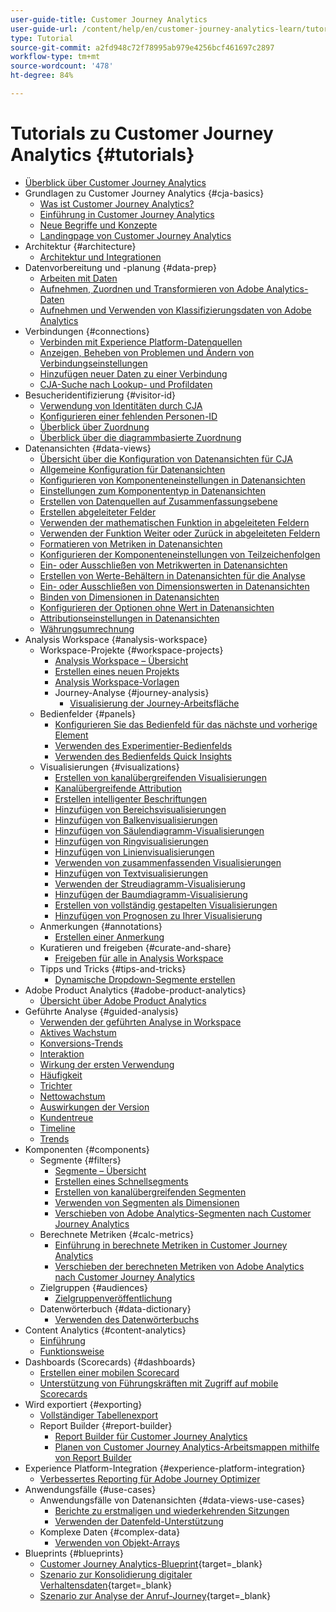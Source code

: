 ```yaml
---
user-guide-title: Customer Journey Analytics
user-guide-url: /content/help/en/customer-journey-analytics-learn/tutorials/overview.html
type: Tutorial
source-git-commit: a2fd948c72f78995ab979e4256bcf461697c2897
workflow-type: tm+mt
source-wordcount: '478'
ht-degree: 84%

---
```



# Tutorials zu Customer Journey Analytics {#tutorials}

+ [Überblick über Customer Journey Analytics](overview.md)
+ Grundlagen zu Customer Journey Analytics {#cja-basics}
   + [Was ist Customer Journey Analytics?](cja-basics/what-is-customer-journey-analytics.md)
   + [Einführung in Customer Journey Analytics](cja-basics/understanding-customer-journey-analytics.md)
   + [Neue Begriffe und Konzepte](cja-basics/new-terms-and-concepts-in-cja.md)
   + [Landingpage von Customer Journey Analytics](cja-basics/customer-journey-analytics-landing-page.md)
+ Architektur {#architecture}
   + [Architektur und Integrationen](architecture/architecture-and-integrations-of-cja.md)
+ Datenvorbereitung und -planung {#data-prep}
   + [Arbeiten mit Daten](data-prep/working-with-data-in-cja.md)
   + [Aufnehmen, Zuordnen und Transformieren von Adobe Analytics-Daten](data-prep/ingest-map-and-transform-adobe-analytics-data.md)
   + [Aufnehmen und Verwenden von Klassifizierungsdaten von Adobe Analytics](data-prep/ingest-and-use-analytics-classifications.md)
+ Verbindungen {#connections}
   + [Verbinden mit Experience Platform-Datenquellen](connections/connecting-customer-journey-analytics-to-data-sources-in-platform.md)
   + [Anzeigen, Beheben von Problemen und Ändern von Verbindungseinstellungen](connections/connections-details-experience-in-cja.md)
   + [Hinzufügen neuer Daten zu einer Verbindung](connections/add-past-data-to-an-existing-connection-in-cja.md)
   + [CJA-Suche nach Lookup- und Profildaten](connections/cja-lookup-data.md)
+ Besucheridentifizierung {#visitor-id}
   + [Verwendung von Identitäten durch CJA](visitor-id/understanding-how-customer-journey-analytics-uses-identity.md)
   + [Konfigurieren einer fehlenden Personen-ID](visitor-id/configure-missing-person-id.md)
   + [Überblick über Zuordnung ](visitor-id/overview-of-stitching.md)
   + [Überblick über die diagrammbasierte Zuordnung](visitor-id/graph-based-stitching-overview.md)
+ Datenansichten {#data-views}
   + [Übersicht über die Konfiguration von Datenansichten für CJA](data-views/overview-of-configuring-data-views-for-cja.md)
   + [Allgemeine Konfiguration für Datenansichten](data-views/basic-configuration-for-data-views.md)
   + [Konfigurieren von Komponenteneinstellungen in Datenansichten](data-views/configuring-component-settings-in-data-views.md)
   + [Einstellungen zum Komponententyp in Datenansichten](data-views/component-type-settings-in-data-views.md)
   + [Erstellen von Datenquellen auf Zusammenfassungsebene](data-views/create-summary-level-data-sources.md)
   + [Erstellen abgeleiteter Felder](data-views/derived-fields-in-cja.md)
   + [Verwenden der mathematischen Funktion in abgeleiteten Feldern](data-views/use-the-math-function-in-derived-fields.md)
   + [Verwenden der Funktion Weiter oder Zurück in abgeleiteten Feldern](data-views/use-the-next-previous-function-in-derived-fields.md)
   + [Formatieren von Metriken in Datenansichten](data-views/formatting-metrics-in-data-views.md)
   + [Konfigurieren der Komponenteneinstellungen von Teilzeichenfolgen](data-views/configure-substring-component-settings.md)
   + [Ein- oder Ausschließen von Metrikwerten in Datenansichten](data-views/include-or-exclude-metric-values-in-data-views.md)
   + [Erstellen von Werte-Behältern in Datenansichten für die Analyse](data-views/creating-value-buckets-in-data-views-for-analysis.md)
   + [Ein- oder Ausschließen von Dimensionswerten in Datenansichten](data-views/include-or-exclude-dimension-values-in-data-views.md)
   + [Binden von Dimensionen in Datenansichten](data-views/binding-dimensions-in-data-views.md)
   + [Konfigurieren der Optionen ohne Wert in Datenansichten](data-views/configure-no-value-options-in-data-views.md)
   + [Attributionseinstellungen in Datenansichten](data-views/attribution-settings-in-data-views.md)
   + [Währungsumrechnung](data-views/currency-conversion.md)
+ Analysis Workspace {#analysis-workspace}
   + Workspace-Projekte {#workspace-projects}
      + [Analysis Workspace – Übersicht](analysis-workspace/workspace-projects/analysis-workspace-overview.md)
      + [Erstellen eines neuen Projekts](analysis-workspace/workspace-projects/build-a-new-project.md)
      + [Analysis Workspace-Vorlagen](analysis-workspace/workspace-projects/analysis-workspace-templates.md)
      + Journey-Analyse {#journey-analysis}
         + [Visualisierung der Journey-Arbeitsfläche](analysis-workspace/workspace-projects/journey-analysis/journey-canvas-viz.md)
   + Bedienfelder {#panels}
      + [Konfigurieren Sie das Bedienfeld für das nächste und vorherige Element](analysis-workspace/panels/configure-next-previous-item-panel.md)
      + [Verwenden des Experimentier-Bedienfelds](analysis-workspace/panels/use-the-experimentation-panel.md)
      + [Verwenden des Bedienfelds Quick Insights](analysis-workspace/panels/use-the-quick-insights-panel.md)
   + Visualisierungen {#visualizations}
      + [Erstellen von kanalübergreifenden Visualisierungen](analysis-workspace/visualizations/creating-cross-channel-visualizations-in-customer-journey-analytics.md)
      + [Kanalübergreifende Attribution](analysis-workspace/visualizations/cross-channel-attribution-in-customer-journey-analytics.md)
      + [Erstellen intelligenter Beschriftungen](analysis-workspace/visualizations/intelligent-captions.md)
      + [Hinzufügen von Bereichsvisualisierungen](analysis-workspace/visualizations/add-area-visualizations.md)
      + [Hinzufügen von Balkenvisualisierungen](analysis-workspace/visualizations/add-bar-visualizations.md)
      + [Hinzufügen von Säulendiagramm-Visualisierungen](analysis-workspace/visualizations/add-bullet-graph-visualizations.md)
      + [Hinzufügen von Ringvisualisierungen](analysis-workspace/visualizations/add-donut-visualizations.md)
      + [Hinzufügen von Linienvisualisierungen](analysis-workspace/visualizations/add-line-visualizations.md)
      + [Verwenden von zusammenfassenden Visualisierungen](analysis-workspace/visualizations/use-summary-visualizations.md)
      + [Hinzufügen von Textvisualisierungen](analysis-workspace/visualizations/add-text-visualizations.md)
      + [Verwenden der Streudiagramm-Visualisierung](analysis-workspace/visualizations/use-scatterplot-visualizations.md)
      + [Hinzufügen der Baumdiagramm-Visualisierung](analysis-workspace/visualizations/add-treemap-visualizations.md)
      + [Erstellen von vollständig gestapelten Visualisierungen](analysis-workspace/visualizations/create-stacked-visualizations.md)
      + [Hinzufügen von Prognosen zu Ihrer Visualisierung](analysis-workspace/visualizations/forecasting.md)
   + Anmerkungen {#annotations}
      + [Erstellen einer Anmerkung](analysis-workspace/annotations/create-an-annotation.md)
   + Kuratieren und freigeben {#curate-and-share}
      + [Freigeben für alle in Analysis Workspace](analysis-workspace/curate-and-share/share-with-anyone-in-analysis-workspace.md)
   + Tipps und Tricks {#tips-and-tricks}
      + [Dynamische Dropdown-Segmente erstellen](analysis-workspace/tips-and-tricks/dynamic-drop-downs.md)
+ Adobe Product Analytics {#adobe-product-analytics}
   + [Übersicht über Adobe Product Analytics](adobe-product-analytics/adobe-product-analytics-overview.md)
+ Geführte Analyse {#guided-analysis}
   + [Verwenden der geführten Analyse in Workspace](guided-analysis/guided-analysis-in-workspace.md)
   + [Aktives Wachstum](guided-analysis/active-growth.md)
   + [Konversions-Trends](guided-analysis/conversion-trends.md)
   + [Interaktion](guided-analysis/engagement.md)
   + [Wirkung der ersten Verwendung](guided-analysis/first-use-impact.md)
   + [Häufigkeit](guided-analysis/frequency.md)
   + [Trichter](guided-analysis/funnel.md)
   + [Nettowachstum](guided-analysis/net-growth.md)
   + [Auswirkungen der Version](guided-analysis/release-impact.md)
   + [Kundentreue](guided-analysis/retention.md)
   + [Timeline](guided-analysis/timeline.md)
   + [Trends](guided-analysis/trends.md)
+ Komponenten {#components}
   + Segmente {#filters}
      + [Segmente – Übersicht](components/filters/introduction-to-filters-in-cja.md)
      + [Erstellen eines Schnellsegments](components/filters/create-a-quick-filter.md)
      + [Erstellen von kanalübergreifenden Segmenten](components/filters/creating-cross-channel-filters-in-customer-journey-analytics.md)
      + [Verwenden von Segmenten als Dimensionen](components/filters/use-filters-as-dimensions.md)
      + [Verschieben von Adobe Analytics-Segmenten nach Customer Journey Analytics](components/filters/moving-adobe-analytics-segments-to-customer-journey-analytics.md)
   + Berechnete Metriken {#calc-metrics}
      + [Einführung in berechnete Metriken in Customer Journey Analytics](components/calc-metrics/introduction-to-calculated-metrics-in-customer-journey-analytics.md)
      + [Verschieben der berechneten Metriken von Adobe Analytics nach Customer Journey Analytics](components/calc-metrics/moving-your-calculated-metrics-from-adobe-analytics-to-customer-journey-analytics.md)
   + Zielgruppen {#audiences}
      + [Zielgruppenveröffentlichung](components/audiences/audience-publishing-for-cja.md)
   + Datenwörterbuch {#data-dictionary}
      + [Verwenden des Datenwörterbuchs](components/data-dictionary/use-data-dictionary.md)
+ Content Analytics {#content-analytics}
   + [Einführung](content-analytics/introduction-to-content-analytics.md)
   + [Funktionsweise](content-analytics/how-it-works.md)
+ Dashboards (Scorecards) {#dashboards}
   + [Erstellen einer mobilen Scorecard](dashboards/create-a-mobile-scorecard.md)
   + [Unterstützung von Führungskräften mit Zugriff auf mobile Scorecards](dashboards/assist-executives-to-access-mobile-scorecards.md)
+ Wird exportiert {#exporting}
   + [Vollständiger Tabellenexport](exporting/full-table-export.md)
   + Report Builder {#report-builder}
      + [Report Builder für Customer Journey Analytics](exporting/report-builder/report-builder-for-customer-journey-analytics.md)
      + [Planen von Customer Journey Analytics-Arbeitsmappen mithilfe von Report Builder](exporting/report-builder/schedule-cja-workbooks-using-report-builder.md)
+ Experience Platform-Integration {#experience-platform-integration}
   + [Verbessertes Reporting für Adobe Journey Optimizer](experience-platform-integration/enhanced-reporting-for-adobe-journey-optimizer.md)
+ Anwendungsfälle {#use-cases}
   + Anwendungsfälle von Datenansichten {#data-views-use-cases}
      + [Berichte zu erstmaligen und wiederkehrenden Sitzungen](use-cases/data-views-use-cases/first-time-and-returning-sessions.md)
      + [Verwenden der Datenfeld-Unterstützung](use-cases/data-views-use-cases/leverage-date-field-support.md)
   + Komplexe Daten {#complex-data}
      + [Verwenden von Objekt-Arrays](use-cases/complex-data/object-arrays-in-cja.md)
+ Blueprints {#blueprints}
   + [Customer Journey Analytics-Blueprint](https://experienceleague.adobe.com/de/docs/blueprints-learn/architecture/customer-journey-analytics/overview){target=_blank}
   + [Szenario zur Konsolidierung digitaler Verhaltensdaten](https://experienceleague.adobe.com/de/docs/analytics-platform/using/cja-usecases/cross-channel/cross-channel){target=_blank}
   + [Szenario zur Analyse der Anruf-Journey](https://experienceleague.adobe.com/de/docs/analytics-platform/using/cja-usecases/cross-channel/call-center){target=_blank}
